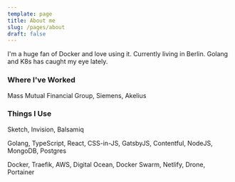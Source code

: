 ```yaml
---
template: page
title: About me
slug: /pages/about
draft: false
---
```

I'm a huge fan of Docker and love using it. Currently living in Berlin. Golang and K8s has caught my eye lately.

### Where I've Worked

Mass Mutual Financial Group, Siemens, Akelius

### Things I Use

Sketch, Invision, Balsamiq

Golang, TypeScript, React, CSS-in-JS, GatsbyJS, Contentful, NodeJS, MongoDB, Postgres

Docker, Traefik, AWS, Digital Ocean, Docker Swarm, Netlify, Drone, Portainer
